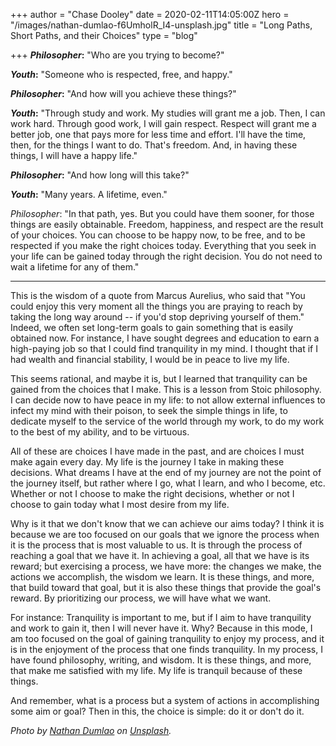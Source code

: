 +++
author = "Chase Dooley"
date = 2020-02-11T14:05:00Z
hero = "/images/nathan-dumlao-f6UmholR_I4-unsplash.jpg"
title = "Long Paths, Short Paths, and their Choices"
type = "blog"

+++
**_Philosopher_:** "Who are you trying to become?"

**_Youth_:** "Someone who is respected, free, and happy."

**_Philosopher_:** "And how will you achieve these things?"

**_Youth_:** "Through study and work. My studies will grant me a job. Then, I can work hard. Through good work, I will gain respect. Respect will grant me a better job, one that pays more for less time and effort. I'll have the time, then, for the things I want to do. That's freedom. And, in having these things, I will have a happy life."

**_Philosopher_:** "And how long will this take?"

**_Youth_:** "Many years. A lifetime, even."

_Philosopher_: "In that path, yes. But you could have them sooner, for those things are easily obtainable. Freedom, happiness, and respect are the result of your choices. You can choose to be happy now, to be free, and to be respected if you make the right choices today. Everything that you seek in your life can be gained today through the right decision. You do not need to wait a lifetime for any of them."

***

This is the wisdom of a quote from Marcus Aurelius, who said that "You could enjoy this very moment all the things you are praying to reach by taking the long way around -- if you'd stop depriving yourself of them." Indeed, we often set long-term goals to gain something that is easily obtained now. For instance, I have sought degrees and education to earn a high-paying job so that I could find tranquility in my mind. I thought that if I had wealth and financial stability, I would be in peace to live my life.

This seems rational, and maybe it is, but I learned that tranquility can be gained from the choices that I make. This is a lesson from Stoic philosophy. I can decide now to have peace in my life: to not allow external influences to infect my mind with their poison, to seek the simple things in life, to dedicate myself to the service of the world through my work, to do my work to the best of my ability, and to be virtuous.

All of these are choices I have made in the past, and are choices I must make again every day. My life is the journey I take in making these decisions. What dreams I have at the end of my journey are not the point of the journey itself, but rather where I go, what I learn, and who I become, etc. Whether or not I choose to make the right decisions, whether or not I choose to gain today what I most desire from my life.

Why is it that we don't know that we can achieve our aims today? I think it is because we are too focused on our goals that we ignore the process when it is the process that is most valuable to us. It is through the process of reaching a goal that we have it. In achieving a goal, all that we have is its reward; but exercising a process, we have more: the changes we make, the actions we accomplish, the wisdom we learn. It is these things, and more, that build toward that goal, but it is also these things that provide the goal's reward. By prioritizing our process, we will have what we want.

For instance: Tranquility is important to me, but if I aim to have tranquility and work to gain it, then I will never have it. Why? Because in this mode, I am too focused on the goal of gaining tranquility to enjoy my process, and it is in the enjoyment of the process that one finds tranquility. In my process, I have found philosophy, writing, and wisdom. It is these things, and more, that make me satisfied with my life. My life is tranquil because of these things.

And remember, what is a process but a system of actions in accomplishing some aim or goal? Then in this, the choice is simple: do it or don't do it.

_Photo by_ [_Nathan Dumlao_](https://unsplash.com/@nate_dumlao?utm_source=unsplash&utm_medium=referral&utm_content=creditCopyText) _on_ [_Unsplash_](https://unsplash.com/s/photos/path?utm_source=unsplash&utm_medium=referral&utm_content=creditCopyText)_._